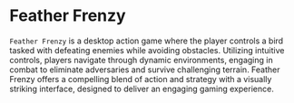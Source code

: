 # Feather Frenzy
`Feather Frenzy` is a desktop action game where the player controls a bird tasked with defeating enemies while avoiding obstacles. Utilizing intuitive controls, players navigate through dynamic environments, engaging in combat to eliminate adversaries and survive challenging terrain. Feather Frenzy offers a compelling blend of action and strategy with a visually striking interface, designed to deliver an engaging gaming experience.

